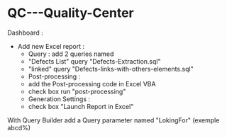 # QC---Quality-Center

Dashboard :

 - Add new Excel report :
    - Query : add 2 queries named
     - "Defects List" query "Defects-Extraction.sql"
     - "linked" query "Defects-links-with-others-elements.sql"
    - Post-processing :
     - add the Post-processing code in Excel VBA
     - check box run "post-processing"
    - Generation Settings :
     - check box "Launch Report in Excel"


With Query Builder add a Query parameter named "LokingFor" (exemple abcd%)
